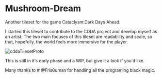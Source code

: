 # Mushroom-Dream

Another tileset for the game Cataclysm:Dark Days Ahead.

I started this tileset to contribute to the CDDA project and develop myself as an artist. The two main focuses of this tileset are readability and scale, so that, hopefully, the world feels more immersive for the player.


![cddaTilesetProto](https://user-images.githubusercontent.com/80914993/111732299-116b7580-886d-11eb-9c6b-7945e6395109.PNG)

This is still in it's early phase and a WIP, but give it a look if you'd like.

Many thanks to # @Fris0uman for handling all the programing black magic.
